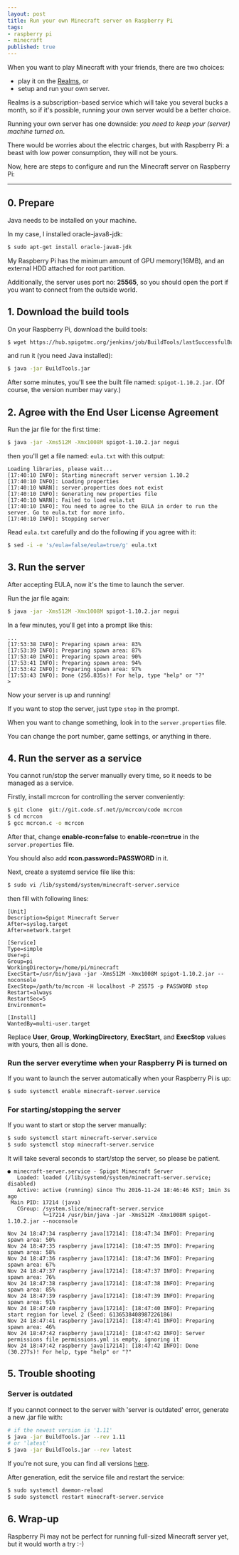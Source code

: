 ```yaml
---
layout: post
title: Run your own Minecraft server on Raspberry Pi
tags:
- raspberry pi
- minecraft
published: true
---
```


When you want to play Minecraft with your friends, there are two choices:

* play it on the [Realms](http://minecraft.gamepedia.com/Realms), or
* setup and run your own server.

Realms is a subscription-based service which will take you several bucks a month, so if it's possible, running your own server would be a better choice.

Running your own server has one downside: *you need to keep your (server) machine turned on*.

There would be worries about the electric charges, but with Raspberry Pi: a beast with low power consumption, they will not be yours.

Now, here are steps to configure and run the Minecraft server on Raspberry Pi:

----

## 0. Prepare

Java needs to be installed on your machine.

In my case, I installed oracle-java8-jdk:

```bash
$ sudo apt-get install oracle-java8-jdk
```

My Raspberry Pi has the minimum amount of GPU memory(16MB), and an external HDD attached for root partition.

Additionally, the server uses port no: **25565**, so you should open the port if you want to connect from the outside world.

## 1. Download the build tools

On your Raspberry Pi, download the build tools:

```bash
$ wget https://hub.spigotmc.org/jenkins/job/BuildTools/lastSuccessfulBuild/artifact/target/BuildTools.jar
```

and run it (you need Java installed):

```bash
$ java -jar BuildTools.jar
```

After some minutes, you'll see the built file named: `spigot-1.10.2.jar`.
(Of course, the version number may vary.)

## 2. Agree with the End User License Agreement

Run the jar file for the first time:

```bash
$ java -jar -Xms512M -Xmx1008M spigot-1.10.2.jar nogui
```

then you'll get a file named: `eula.txt` with this output:

```
Loading libraries, please wait...
[17:40:10 INFO]: Starting minecraft server version 1.10.2
[17:40:10 INFO]: Loading properties
[17:40:10 WARN]: server.properties does not exist
[17:40:10 INFO]: Generating new properties file
[17:40:10 WARN]: Failed to load eula.txt
[17:40:10 INFO]: You need to agree to the EULA in order to run the server. Go to eula.txt for more info.
[17:40:10 INFO]: Stopping server
```

Read `eula.txt` carefully and do the following if you agree with it:

```bash
$ sed -i -e 's/eula=false/eula=true/g' eula.txt
```

## 3. Run the server

After accepting EULA, now it's the time to launch the server.

Run the jar file again:

```bash
$ java -jar -Xms512M -Xmx1008M spigot-1.10.2.jar nogui
```

In a few minutes, you'll get into a prompt like this:

```
...
[17:53:38 INFO]: Preparing spawn area: 83%
[17:53:39 INFO]: Preparing spawn area: 87%
[17:53:40 INFO]: Preparing spawn area: 90%
[17:53:41 INFO]: Preparing spawn area: 94%
[17:53:42 INFO]: Preparing spawn area: 97%
[17:53:43 INFO]: Done (256.835s)! For help, type "help" or "?"
>
```

Now your server is up and running!

If you want to stop the server, just type `stop` in the prompt.

When you want to change something, look in to the `server.properties` file.

You can change the port number, game settings, or anything in there.

## 4. Run the server as a service

You cannot run/stop the server manually every time, so it needs to be managed as a service.

Firstly, install mcrcon for controlling the server conveniently:

```bash
$ git clone  git://git.code.sf.net/p/mcrcon/code mcrcon
$ cd mcrcon
$ gcc mcrcon.c -o mcrcon
```

After that, change **enable-rcon=false** to **enable-rcon=true** in the `server.properties` file.

You should also add **rcon.password=PASSWORD** in it.

Next, create a systemd service file like this:

```bash
$ sudo vi /lib/systemd/system/minecraft-server.service
```

then fill with following lines:

```
[Unit]
Description=Spigot Minecraft Server
After=syslog.target
After=network.target

[Service]
Type=simple
User=pi
Group=pi
WorkingDirectory=/home/pi/minecraft
ExecStart=/usr/bin/java -jar -Xms512M -Xmx1008M spigot-1.10.2.jar --noconsole
ExecStop=/path/to/mcrcon -H localhost -P 25575 -p PASSWORD stop
Restart=always
RestartSec=5
Environment=

[Install]
WantedBy=multi-user.target
```

Replace **User**, **Group**, **WorkingDirectory**, **ExecStart**, and **ExecStop** values with yours, then all is done.

### Run the server everytime when your Raspberry Pi is turned on

If you want to launch the server automatically when your Raspberry Pi is up:

```bash
$ sudo systemctl enable minecraft-server.service
```

### For starting/stopping the server

If you want to start or stop the server manually:

```bash
$ sudo systemctl start minecraft-server.service
$ sudo systemctl stop minecraft-server.service
```

It will take several seconds to start/stop the server, so please be patient.

```
● minecraft-server.service - Spigot Minecraft Server
   Loaded: loaded (/lib/systemd/system/minecraft-server.service; disabled)
   Active: active (running) since Thu 2016-11-24 18:46:46 KST; 1min 3s ago
 Main PID: 17214 (java)
   CGroup: /system.slice/minecraft-server.service
           └─17214 /usr/bin/java -jar -Xms512M -Xmx1008M spigot-1.10.2.jar --noconsole

Nov 24 18:47:34 raspberry java[17214]: [18:47:34 INFO]: Preparing spawn area: 50%
Nov 24 18:47:35 raspberry java[17214]: [18:47:35 INFO]: Preparing spawn area: 58%
Nov 24 18:47:36 raspberry java[17214]: [18:47:36 INFO]: Preparing spawn area: 67%
Nov 24 18:47:37 raspberry java[17214]: [18:47:37 INFO]: Preparing spawn area: 76%
Nov 24 18:47:38 raspberry java[17214]: [18:47:38 INFO]: Preparing spawn area: 85%
Nov 24 18:47:39 raspberry java[17214]: [18:47:39 INFO]: Preparing spawn area: 91%
Nov 24 18:47:40 raspberry java[17214]: [18:47:40 INFO]: Preparing start region for level 2 (Seed: 6136538408987226186)
Nov 24 18:47:41 raspberry java[17214]: [18:47:41 INFO]: Preparing spawn area: 46%
Nov 24 18:47:42 raspberry java[17214]: [18:47:42 INFO]: Server permissions file permissions.yml is empty, ignoring it
Nov 24 18:47:42 raspberry java[17214]: [18:47:42 INFO]: Done (30.277s)! For help, type "help" or "?"
```

## 5. Trouble shooting

### Server is outdated

If you cannot connect to the server with 'server is outdated' error, generate a new .jar file with:

```bash
# if the newest version is '1.11'
$ java -jar BuildTools.jar --rev 1.11
# or 'latest'
$ java -jar BuildTools.jar --rev latest
```

If you're not sure, you can find all versions [here](https://hub.spigotmc.org/versions/).

After generation, edit the service file and restart the service:

```bash
$ sudo systemctl daemon-reload
$ sudo systemctl restart minecraft-server.service
```

## 6. Wrap-up

Raspberry Pi may not be perfect for running full-sized Minecraft server yet, but it would worth a try :-)

